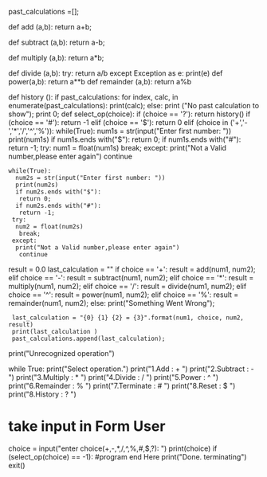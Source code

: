 past_calculations =[];

def add (a,b):
 return a+b;

def subtract (a,b):
 return a-b;

def multiply (a,b):
 return a*b;

def divide (a,b):
  try:
 return a/b
except Exception as e:
   print(e)
def power(a,b):
 return a**b
def remainder (a,b):
 return a%b

def history ():
 if past_calculations:
   for index, calc, in enumerate(past_calculations):
       print(calc);
 else:
   print ("No past calculation to show");
   print 0;
def select_op(choice):
  if (choice == '?'):
    return history()
  if (choice == '#'):
    return -1
  elif (choice == '$'):
    return 0
  elif (choice in ('+','-','*','/','^','%')):
    while(True):
      num1s = str(input("Enter first number: "))
      print(num1s)
      if num1s.ends with("$"):
       return 0;
      if num1s.ends with("#"):
       return -1;
     try:
      num1 = float(num1s)
       break;
     except:
       print("Not a Valid number,please enter again")
       continue
    
    while(True):
      num2s = str(input("Enter first number: "))
      print(num2s)
      if num2s.ends with("$"):
       return 0;
      if num2s.ends with("#"):
       return -1;
     try:
      num2 = float(num2s)
       break;
     except:
      print("Not a Valid number,please enter again")
       continue

  result = 0.0
  last_calculation = ""
  if choice == '+':
    result = add(num1, num2);
  elif choice == '-':
    result = subtract(num1, num2);
  elif choice == '*':
    result = multiply(num1, num2);
  elif choice == '/':
    result = divide(num1, num2);
  elif choice == '^':
    result = power(num1, num2);
  elif choice == '%':
    result = remainder(num1, num2);
  else:
     print("Something Went Wrong");
     
     last_calculation = "{0} {1} {2} = {3}".format(num1, choice, num2, result)
     print(last_calculation )
     past_calculations.append(last_calculation);
   print("Unrecognized operation")
 
 while True:
  print("Select operation.")
  print("1.Add       : + ")
  print("2.Subtract  : - ")
  print("3.Multiply  : * ")
  print("4.Divide    : / ")
  print("5.Power     : ^ ")
  print("6.Remainder : % ")
  print("7.Terminate : # ")
  print("8.Reset     : $ ")
  print("8.History   : ? ")

  # take input in Form User
  choice = input("enter choice(+,-,*,/,^,%,#,$,?): ")
  print(choice)
  if (select_op(choice) == -1):
    #program end Here
    print("Done. terminating")
    exit()
